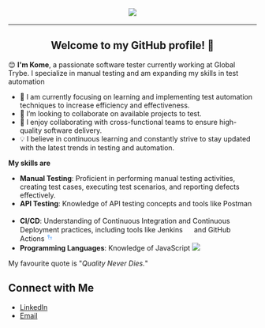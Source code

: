 <div align = "center" ><img src= https://encrypted-tbn0.gstatic.com/images?q=tbn:ANd9GcSHfFbzuse1aIIfaMuQ056S6yjhwBpLlt1ifQ&usqp=CAU></div>

***

## <div align = "center" > Welcome to my GitHub profile! 👋 </div>

😊 **I'm Kome**, a passionate software tester currently working at Global Trybe. I specialize in manual testing and am expanding my skills in test automation 
- 🌱 I am currently focusing on learning and implementing test automation techniques to increase efficiency and effectiveness.
- 👀 I’m looking to collaborate on available projects to test.
- 👯 I enjoy collaborating with cross-functional teams to ensure high-quality software delivery.
- 💡 I believe in continuous learning and constantly strive to stay updated with the latest trends in testing and automation.

**My skills are**
- **Manual Testing**: Proficient in performing manual testing activities, creating test cases, executing test scenarios, and reporting defects effectively.
- **API Testing**: Knowledge of API testing concepts and tools like Postman <img src = "https://img.uxwing.com/wp-content/themes/uxwing/download/brands-social-media/postman-icon.png" width="15px" height="15px">
- **CI/CD**: Understanding of Continuous Integration and Continuous Deployment practices, including tools like Jenkins <img src = "https://encrypted-tbn0.gstatic.com/images?q=tbn:ANd9GcRdCbLBdj-FHozznGvf2MphU1KiZz4xCGW0mQ8vMLOmFyQclzAmxQMpXH7sOwxjW_SbTEs&usqp=CAU" width="15px" height="15px"> and GitHub Actions <img src = "https://raw.githubusercontent.com/github/explore/2c7e603b797535e5ad8b4beb575ab3b7354666e1/topics/actions/actions.png" width="15px" height="15px">
- **Programming Languages**: Knowledge of JavaScript <img src = "https://encrypted-tbn0.gstatic.com/images?q=tbn:ANd9GcSfEMnMfriAVXO-L9_ZIU-4UAMNybVu5_XLfDQjZHkYOzURcrml7OXJZyn2LS1mgRrLqcU&usqp=CAU" height="15px">

My favourite quote is "*Quality Never Dies.*"

## Connect with Me
- [LinkedIn](https://www.linkedin.com/in/oghenekome-edaware)
- [Email](edawarekome@gmail.com)



